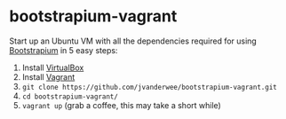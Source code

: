 bootstrapium-vagrant
====================

Start up an Ubuntu VM with all the dependencies required for using [Bootstrapium](https://github.com/jvanderwee/bootstrapium) in 5 easy steps:

1. Install [VirtualBox](https://www.virtualbox.org)
2. Install [Vagrant](https://www.vagrantup.com)
3. ``` git clone https://github.com/jvanderwee/bootstrapium-vagrant.git ```
4. ``` cd bootstrapium-vagrant/ ```
5. ``` vagrant up ``` (grab a coffee, this may take a short while)


